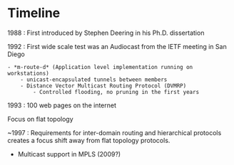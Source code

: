 # Timeline

1988
:   First introduced by Stephen Deering in his Ph.D. dissertation

1992
:   First wide scale test was an Audiocast from the IETF meeting in San Diego

    - *m-route-d* (Application level implementation running on workstations)
        - unicast-encapsulated tunnels between members
        - Distance Vector Multicast Routing Protocol (DVMRP)
            - Controlled flooding, no pruning in the first years

1993
:   100 web pages on the internet

Focus on flat topology


~1997
:   Requirements for inter-domain routing and hierarchical protocols creates a 
    focus shift away from flat topology protocols.

* Multicast support in MPLS (2009?)
